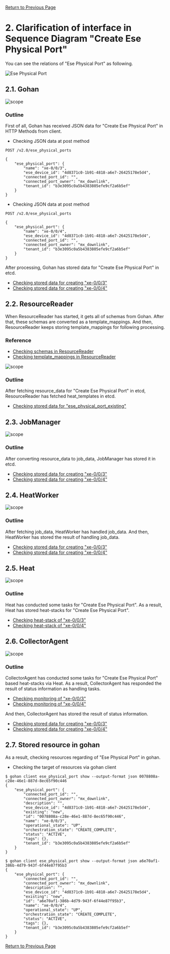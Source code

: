 [Return to Previous Page](00_vpn_gateway.md)

# 2. Clarification of interface in Sequence Diagram "Create Ese Physical Port"
You can see the relations of "Ese Physical Port" as following.

![Ese Physical Port](resource/gohan_investigate_for_vpngw.003.png)


## 2.1. Gohan

![scope](../images/ESI_Sequence_diagram.002.png)

### Outline
First of all, Gohan has received JSON data for "Create Ese Physical Port" in HTTP Methods from client.

* Checking JSON data at post method
```
POST /v2.0/ese_physical_ports
```
```
{
    "ese_physical_port": {
        "name": "xe-0/0/3",
        "ese_device_id": "4d8371c0-1b91-4818-a6e7-26425178e5d4",
        "connected_port_id": "",
        "connected_port_owner": "mx_downlink",
        "tenant_id": "b3e3095c0a5b4383805efe9cf2a6b5ef"
    }
}
```
* Checking JSON data at post method
```
POST /v2.0/ese_physical_ports
```
```
{
    "ese_physical_port": {
        "name": "xe-0/0/4",
        "ese_device_id": "4d8371c0-1b91-4818-a6e7-26425178e5d4",
        "connected_port_id": "",
        "connected_port_owner": "mx_downlink",
        "tenant_id": "b3e3095c0a5b4383805efe9cf2a6b5ef"
    }
}
```
After processing, Gohan has stored data for "Create Ese Physical Port" in etcd.

* [Checking stored data for creating "xe-0/0/3"](stored_in_etcd/01_Gohan/CreateEsePhysicalPort_01.md)
* [Checking stored data for creating "xe-0/0/4"](stored_in_etcd/01_Gohan/CreateEsePhysicalPort_02.md)


## 2.2. ResourceReader
When ResourceReader has started, it gets all of schemas from Gohan.
After that, these schemas are converted as a template_mappings.
And then, ResourceReader keeps storing template_mappings for following processing.

### Reference
* [Checking schemas in ResourceReader](../memo/schemas.txt)
* [Checking template_mappings in ResourceReader](../memo/template_mappings.md)

![scope](../images/ESI_Sequence_diagram.003.png)

### Outline
After fetching resource_data for "Create Ese Physical Port" in etcd, ResourceReader has fetched heat_templates in etcd.

* [Checking stored data for "ese_physical_port_existing"](../heat_template/ese_physical_port_existing.md)


## 2.3. JobManager

![scope](../images/ESI_Sequence_diagram.004.png)

### Outline
After converting resource_data to job_data, JobManager has stored it in etcd.

* [Checking stored data for creating "xe-0/0/3"](stored_in_etcd/02_JobManager/CreateEsePhysicalPort_01.md)
* [Checking stored data for creating "xe-0/0/4"](stored_in_etcd/02_JobManager/CreateEsePhysicalPort_02.md)


## 2.4. HeatWorker

![scope](../images/ESI_Sequence_diagram.005.png)

### Outline
After fetching job_data, HeatWorker has handled job_data.
And then, HeatWorker has stored the result of handling job_data.

* [Checking stored data for creating "xe-0/0/3"](stored_in_etcd/03_HeatWorker/CreateEsePhysicalPort_01.md)
* [Checking stored data for creating "xe-0/0/4"](stored_in_etcd/03_HeatWorker/CreateEsePhysicalPort_02.md)


## 2.5. Heat

![scope](../images/ESI_Sequence_diagram.006.png)

### Outline
Heat has conducted some tasks for "Create Ese Physical Port".
As a result, Heat has stored heat-stacks for "Create Ese Physical Port".

* [Checking heat-stack of "xe-0/0/3"](heat-stack/CreateEsePhysicalPort_01.md)
* [Checking heat-stack of "xe-0/0/4"](heat-stack/CreateEsePhysicalPort_02.md)


## 2.6. CollectorAgent

![scope](../images/ESI_Sequence_diagram.007.png)

### Outline
CollectorAgent has conducted some tasks for "Create Ese Physical Port" based heat-stacks via Heat.
As a result, CollectorAgent has responded the result of status information as handling tasks.

* [Checking monitoring of "xe-0/0/3"](collector_agents/CreateEsePhysicalPort_01.md)
* [Checking monitoring of "xe-0/0/4"](collector_agents/CreateEsePhysicalPort_02.md)

And then, CollectorAgent has stored the result of status information.

* [Checking stored data for creating "xe-0/0/3"](stored_in_etcd/04_CollectorAgent/CreateEsePhysicalPort_01.md)
* [Checking stored data for creating "xe-0/0/4"](stored_in_etcd/04_CollectorAgent/CreateEsePhysicalPort_02.md)


## 2.7. Stored resource in gohan
As a result, checking resources regarding of "Ese Physical Port" in gohan.

* Checking the target of resources via gohan client
```
$ gohan client ese_physical_port show --output-format json 0078808a-c28e-46e1-887d-8ec65f90c446
{
    "ese_physical_port": {
        "connected_port_id": "",
        "connected_port_owner": "mx_downlink",
        "description": "",
        "ese_device_id": "4d8371c0-1b91-4818-a6e7-26425178e5d4",
        "existing": "new",
        "id": "0078808a-c28e-46e1-887d-8ec65f90c446",
        "name": "xe-0/0/3",
        "operational_state": "UP",
        "orchestration_state": "CREATE_COMPLETE",
        "status": "ACTIVE",
        "tags": {},
        "tenant_id": "b3e3095c0a5b4383805efe9cf2a6b5ef"
    }
}
```
```
$ gohan client ese_physical_port show --output-format json a6e70af1-386b-4d79-943f-6f44e87f95b3
{
    "ese_physical_port": {
        "connected_port_id": "",
        "connected_port_owner": "mx_downlink",
        "description": "",
        "ese_device_id": "4d8371c0-1b91-4818-a6e7-26425178e5d4",
        "existing": "new",
        "id": "a6e70af1-386b-4d79-943f-6f44e87f95b3",
        "name": "xe-0/0/4",
        "operational_state": "UP",
        "orchestration_state": "CREATE_COMPLETE",
        "status": "ACTIVE",
        "tags": {},
        "tenant_id": "b3e3095c0a5b4383805efe9cf2a6b5ef"
    }
}
```


[Return to Previous Page](00_vpn_gateway.md)
